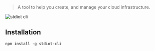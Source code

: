 > A tool to help you create, and manage your cloud infrastructure.

![stdiot cli](https://s3.amazonaws.com/assets.stdiot.com/stdiot-cli.png)

## Installation

    npm install -g stdiot-cli
